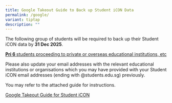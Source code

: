```yaml
---
title: Google Takeout Guide to Back up Student iCON Data
permalink: /google/
variant: tiptap
description: ""
---
```

<p>The following group of students will be required to back up their Student
iCON data by <strong>31 Dec 2025</strong>.</p>
<p><strong><u>Pri 6 </u></strong><u>students proceeding to private or overseas educational institutions, etc</u>
</p>
<p>Please also update your email addresses with the relevant educational
institutions or organisations which you may have provided with your Student
iCON email addresses (ending with @<a rel="noopener noreferrer nofollow" target="_blank">students.edu.sg</a>)
previously.</p>
<p>You may refer to the attached guide for instructions.</p>
<p><a href="/files/For_Graduating_Students__Google_Takeout_Guide_for_Student_iCON__2024_.pdf" rel="noopener nofollow" target="_blank">Google Takeout Guide for Student iCON</a>
</p>
<p></p>
<p>&nbsp;</p>